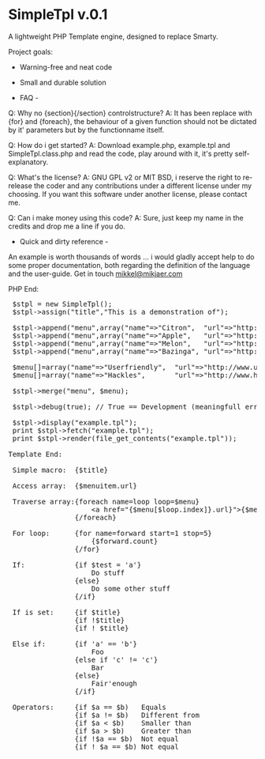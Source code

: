 # SimpleTpl v.0.1

A lightweight PHP Template engine, designed to replace Smarty.

Project goals:

 - Warning-free and neat code
 - Small and durable solution




 - FAQ -

 Q: Why no {section}{/section} controlstructure?
 A: It has been replace with {for} and {foreach}, the behaviour
    of a given function should not be dictated by it' parameters
    but by the functionname itself.

 Q: How do i get started?
 A: Download example.php, example.tpl and SimpleTpl.class.php and
    read the code, play around with it, it's pretty self-explanatory.

 Q: What's the license?
 A: GNU GPL v2 or MIT BSD, i reserve the right to re-release the coder and any contributions under
    a different license under my choosing. If you want this software under another license, please contact me.

 Q: Can i make money using this code?
 A: Sure, just keep my name in the credits and drop me a line if you do.

 - Quick and dirty reference -

An example is worth thousands of words ... i would gladly accept help
to do some proper documentation, both regarding the definition of the
language and the user-guide. Get in touch mikkel@mikjaer.com

PHP End:
<pre>
 $stpl = new SimpleTpl();
 $stpl->assign("title","This is a demonstration of");

 $stpl->append("menu",array("name"=>"Citron",  "url"=>"http://www.citron.com"));
 $stpl->append("menu",array("name"=>"Apple",   "url"=>"http://www.apple.net"));
 $stpl->append("menu",array("name"=>"Melon",   "url"=>"http://www.melon.dk"));
 $stpl->append("menu",array("name"=>"Bazinga", "url"=>"http://www.bazinga.co.uk"));

 $menu[]=array("name"=>"Userfriendly",  "url"=>"http://www.userfriendly.org");
 $menu[]=array("name"=>"Hackles",       "url"=>"http://www.hackles.org");

 $stpl->merge("menu", $menu);

 $stpl->debug(true); // True == Development (meaningfull errors) , False == Production (speed and no infoleaks)
 
 $stpl->display("example.tpl");
 print $stpl->fetch("example.tpl");
 print $stpl->render(file_get_contents("example.tpl"));

Template End:

 Simple macro:  {$title}

 Access array:  {$menuitem.url}

 Traverse array:{foreach name=loop loop=$menu}
                    &lt;a href="{$menu[$loop.index]}.url}">{$menu[$loop.index]}.name&lt;/a>
                {/foreach}

 For loop:      {for name=forward start=1 stop=5}
                    {$forward.count}
                {/for}

 If:            {if $test = 'a'}
                    Do stuff
                {else}
                    Do some other stuff
                {/if}

 If is set:     {if $title}
                {if !$title}
                {if ! $title}
   
 Else if:       {if 'a' == 'b'}
                    Foo
                {else if 'c' != 'c'}
                    Bar
                {else}
                    Fair'enough
                {/if}

 Operators:     {if $a == $b)   Equals
                {if $a != $b)   Different from
                {if $a < $b)    Smaller than
                {if $a > $b)    Greater than
                {if !$a == $b)  Not equal 
                {if ! $a == $b) Not equal
</pre>
